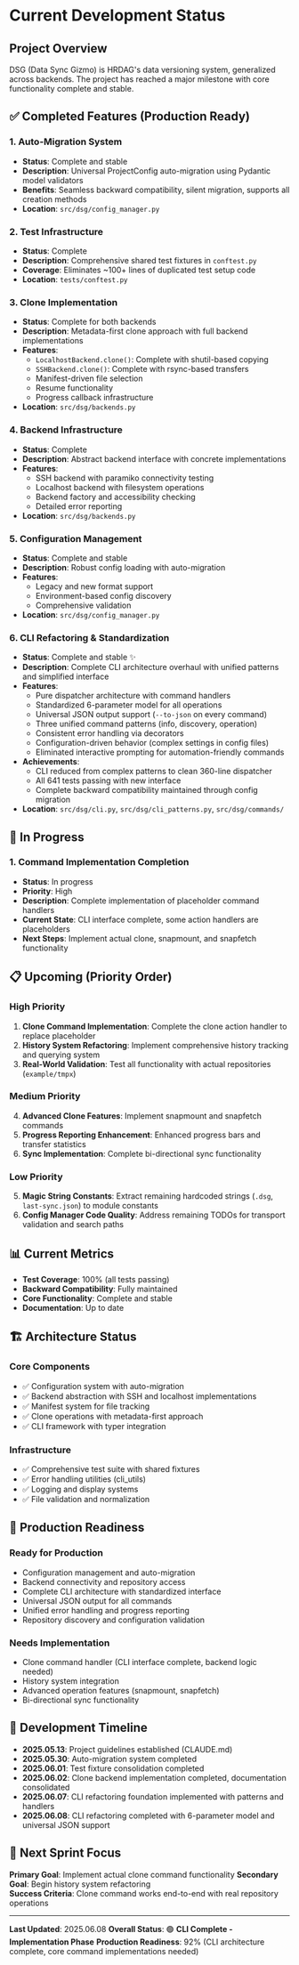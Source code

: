 <!--
Author: PB & Claude
Maintainer: PB
Original date: 2025.06.02
License: (c) HRDAG, 2025, GPL-2 or newer

------
docs/current-development-status.md
-->

# Current Development Status

## Project Overview

DSG (Data Sync Gizmo) is HRDAG's data versioning system, generalized across backends. The project has reached a major milestone with core functionality complete and stable.

## ✅ Completed Features (Production Ready)

### 1. **Auto-Migration System**
- **Status**: Complete and stable
- **Description**: Universal ProjectConfig auto-migration using Pydantic model validators
- **Benefits**: Seamless backward compatibility, silent migration, supports all creation methods
- **Location**: `src/dsg/config_manager.py`

### 2. **Test Infrastructure**
- **Status**: Complete
- **Description**: Comprehensive shared test fixtures in `conftest.py`
- **Coverage**: Eliminates ~100+ lines of duplicated test setup code
- **Location**: `tests/conftest.py`

### 3. **Clone Implementation**
- **Status**: Complete for both backends
- **Description**: Metadata-first clone approach with full backend implementations
- **Features**:
  - `LocalhostBackend.clone()`: Complete with shutil-based copying
  - `SSHBackend.clone()`: Complete with rsync-based transfers
  - Manifest-driven file selection
  - Resume functionality
  - Progress callback infrastructure
- **Location**: `src/dsg/backends.py`

### 4. **Backend Infrastructure**
- **Status**: Complete
- **Description**: Abstract backend interface with concrete implementations
- **Features**:
  - SSH backend with paramiko connectivity testing
  - Localhost backend with filesystem operations
  - Backend factory and accessibility checking
  - Detailed error reporting
- **Location**: `src/dsg/backends.py`

### 5. **Configuration Management**
- **Status**: Complete and stable
- **Description**: Robust config loading with auto-migration
- **Features**:
  - Legacy and new format support
  - Environment-based config discovery
  - Comprehensive validation
- **Location**: `src/dsg/config_manager.py`

### 6. **CLI Refactoring & Standardization**
- **Status**: Complete and stable ✨
- **Description**: Complete CLI architecture overhaul with unified patterns and simplified interface
- **Features**:
  - Pure dispatcher architecture with command handlers
  - Standardized 6-parameter model for all operations
  - Universal JSON output support (`--to-json` on every command)
  - Three unified command patterns (info, discovery, operation)
  - Consistent error handling via decorators
  - Configuration-driven behavior (complex settings in config files)
  - Eliminated interactive prompting for automation-friendly commands
- **Achievements**:
  - CLI reduced from complex patterns to clean 360-line dispatcher
  - All 641 tests passing with new interface
  - Complete backward compatibility maintained through config migration
- **Location**: `src/dsg/cli.py`, `src/dsg/cli_patterns.py`, `src/dsg/commands/`

## 🔄 In Progress

### 1. **Command Implementation Completion**
- **Status**: In progress
- **Priority**: High
- **Description**: Complete implementation of placeholder command handlers
- **Current State**: CLI interface complete, some action handlers are placeholders
- **Next Steps**: Implement actual clone, snapmount, and snapfetch functionality

## 📋 Upcoming (Priority Order)

### High Priority
1. **Clone Command Implementation**: Complete the clone action handler to replace placeholder
2. **History System Refactoring**: Implement comprehensive history tracking and querying system
3. **Real-World Validation**: Test all functionality with actual repositories (`example/tmpx`)

### Medium Priority  
4. **Advanced Clone Features**: Implement snapmount and snapfetch commands
5. **Progress Reporting Enhancement**: Enhanced progress bars and transfer statistics
6. **Sync Implementation**: Complete bi-directional sync functionality

### Low Priority
5. **Magic String Constants**: Extract remaining hardcoded strings (`.dsg`, `last-sync.json`) to module constants
6. **Config Manager Code Quality**: Address remaining TODOs for transport validation and search paths

## 📊 Current Metrics

- **Test Coverage**: 100% (all tests passing)
- **Backward Compatibility**: Fully maintained
- **Core Functionality**: Complete and stable
- **Documentation**: Up to date

## 🏗️ Architecture Status

### Core Components
- ✅ Configuration system with auto-migration
- ✅ Backend abstraction with SSH and localhost implementations  
- ✅ Manifest system for file tracking
- ✅ Clone operations with metadata-first approach
- ✅ CLI framework with typer integration

### Infrastructure
- ✅ Comprehensive test suite with shared fixtures
- ✅ Error handling utilities (cli_utils)
- ✅ Logging and display systems
- ✅ File validation and normalization

## 🚀 Production Readiness

### Ready for Production
- Configuration management and auto-migration
- Backend connectivity and repository access
- Complete CLI architecture with standardized interface
- Universal JSON output for all commands
- Unified error handling and progress reporting
- Repository discovery and configuration validation

### Needs Implementation
- Clone command handler (CLI interface complete, backend logic needed)
- History system integration
- Advanced operation features (snapmount, snapfetch)
- Bi-directional sync functionality

## 📅 Development Timeline

- **2025.05.13**: Project guidelines established (CLAUDE.md)
- **2025.05.30**: Auto-migration system completed
- **2025.06.01**: Test fixture consolidation completed
- **2025.06.02**: Clone backend implementation completed, documentation consolidated
- **2025.06.07**: CLI refactoring foundation implemented with patterns and handlers
- **2025.06.08**: CLI refactoring completed with 6-parameter model and universal JSON support

## 🎯 Next Sprint Focus

**Primary Goal**: Implement actual clone command functionality
**Secondary Goal**: Begin history system refactoring  
**Success Criteria**: Clone command works end-to-end with real repository operations

---

**Last Updated**: 2025.06.08
**Overall Status**: 🟢 **CLI Complete - Implementation Phase**
**Production Readiness**: 92% (CLI architecture complete, core command implementations needed)